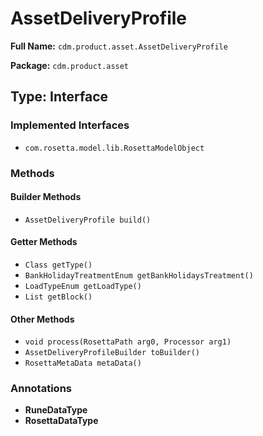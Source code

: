 # AssetDeliveryProfile

**Full Name:** `cdm.product.asset.AssetDeliveryProfile`

**Package:** `cdm.product.asset`

## Type: Interface

### Implemented Interfaces

- `com.rosetta.model.lib.RosettaModelObject`

### Methods

#### Builder Methods

- `AssetDeliveryProfile build()`

#### Getter Methods

- `Class getType()`
- `BankHolidayTreatmentEnum getBankHolidaysTreatment()`
- `LoadTypeEnum getLoadType()`
- `List getBlock()`

#### Other Methods

- `void process(RosettaPath arg0, Processor arg1)`
- `AssetDeliveryProfileBuilder toBuilder()`
- `RosettaMetaData metaData()`

### Annotations

- **RuneDataType**
- **RosettaDataType**


